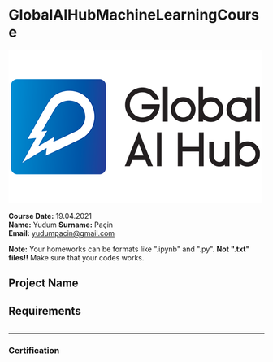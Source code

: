# GlobalAIHubMachineLearningCourse

![](img/newlogo.png)

**Course Date:** 19.04.2021  
**Name:** Yudum 
**Surname:** Paçin  
**Email:** yudumpacin@gmail.com  

**Note:** Your homeworks can be formats like ".ipynb" and ".py". **Not ".txt" files!!** Make sure that your codes works.  

## Project Name


## Requirements
```

```
---

### Certification


